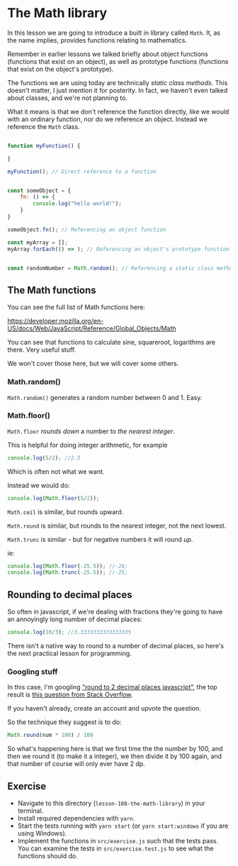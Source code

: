 # The Math library

In this lesson we are going to introduce a built in library called `Math`. It, as the name implies, provides functions relating to mathematics. 

Remember in earlier lessons we talked briefly about object functions (functions that exist on an object), as well as prototype functions (functions that exist on the object's prototype). 

The functions we are using today are technically _static class methods_. This doesn't matter, I just mention it for posterity. In fact, we haven't even talked about classes, and we're not planning to. 

What it means is that we don't reference the function directly, like we would with an ordinary function, nor do we reference an object. Instead we reference the `Math` class.  


```javascript

function myFunction() {

}

myFunction(); // Direct reference to a function 


const someObject = {
    fn: () => {
        console.log("hello world!"); 
    }
}

someObject.fn(); // Referencing an object function

const myArray = []; 
myArray.forEach(() => ); // Referencing an object's prototype function 


const randomNumber = Math.random(); // Referencing a static class method. 

```

## The Math functions 

You can see the full list of Math functions here: 

https://developer.mozilla.org/en-US/docs/Web/JavaScript/Reference/Global_Objects/Math

You can see that functions to calculate sine, squareroot, logarithms are there. Very useful stuff. 

We won't cover those here, but we will cover some others. 


### Math.random()

`Math.random()` generates a random number between 0 and 1. Easy. 

### Math.floor() 

`Math.floor` _rounds down_ a number to _the nearest integer_. 

This is helpful for doing integer arithmetic, for example

```javascript
console.log(5/2); //2.5
```

Which is often not what we want. 

Instead we would do: 


```javascript
console.log(Math.floor(5/2)); 
```

`Math.ceil` is similar, but rounds upward. 

`Math.round` is similar, but rounds to the nearest integer, not the next lowest. 

`Math.trunc` is similar - but for negative numbers it will round _up_. 

ie: 

```javascript 
console.log(Math.floor(-25.5)); //-26; 
console.log(Math.trunc(-25.5)); //-25; 
```

## Rounding to decimal places

So often in javascript, if we're dealing with fractions they're going to have an annoyingly long number of decimal places: 

```javascript
console.log(10/3); //3.3333333333333335
```

There isn't a native way to round to a number of decimal places, so here's the next practical lesson for programming. 

### Googling stuff

In this case, I'm googling ["round to 2 decimal places javascript"](https://www.google.com/search?q=round+to+2+decimal+places.+javascript&oq=round+to+2+decimal+places.+javascript), the top result is [this question from Stack Overflow](https://stackoverflow.com/questions/11832914/how-to-round-to-at-most-2-decimal-places-if-necessary).

If you haven't already, create an account and upvote the question. 

So the technique they suggest is to do: 

```javascript
Math.round(num * 100) / 100
```

So what's happening here is that we first time the the number by 100, and then we round it (to make it a integer), we then divide it by 100 again, and that number of course will only ever have 2 dp. 



## Exercise 

- Navigate to this directory (`lesson-108-the-math-library`) in your terminal. 
- Install required dependencies with `yarn`.
- Start the tests running with `yarn start` (or `yarn start:windows` if you are using Windows). 
- Implement the functions in `src/exercise.js` such that the tests pass. You can examine the tests  in `src/exercise.test.js` to see what the functions should do. 


 


